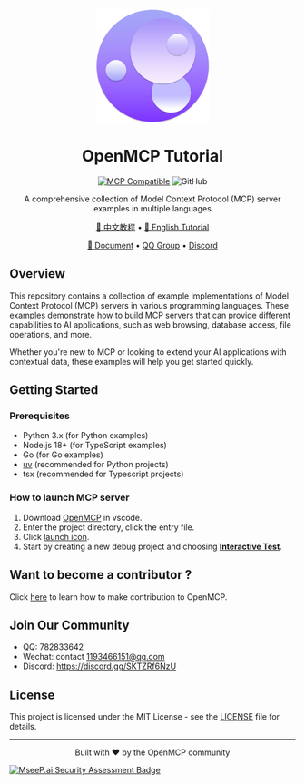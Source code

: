 

<p align="center">
  <img src="./openmcp.png" alt="MCP Logo" width="200">
</p>

<h1 align="center">OpenMCP Tutorial</h1>

<div style="text-align: center;">

[![MCP Compatible](https://img.shields.io/badge/MCP-Compatible-green)](https://modelcontextprotocol.io)
![GitHub](https://img.shields.io/github/license/LSTM-Kirigaya/openmcp-tutorial)
</div>

<p align="center">
  A comprehensive collection of Model Context Protocol (MCP) server examples in multiple languages
</p>

<p align="center">
  <a href="https://kirigaya.cn/openmcp/zh/plugin-tutorial/examples/mcp-examples.html">📘 中文教程</a> •
  <a href="https://kirigaya.cn/openmcp/plugin-tutorial/examples/mcp-examples.html">📘 English Tutorial</a>
</p>

<p align="center">
  <a href="https://openmcp.kirigaya.cn">📄 Document</a> •
  <a href="https://qm.qq.com/cgi-bin/qm/qr?k=C6ZUTZvfqWoI12lWe7L93cWa1hUsuVT0&jump_from=webapi&authKey=McW6B1ogTPjPDrCyGttS890tMZGQ1KB3QLuG4aqVNRaYp4vlTSgf2c6dMcNjMuBD">QQ Group</a> •
  <a href="https://discord.gg/SKTZRf6NzU">Discord</a>
</p>

## Overview

This repository contains a collection of example implementations of Model Context Protocol (MCP) servers in various programming languages. These examples demonstrate how to build MCP servers that can provide different capabilities to AI applications, such as web browsing, database access, file operations, and more.

Whether you're new to MCP or looking to extend your AI applications with contextual data, these examples will help you get started quickly.

## Getting Started

### Prerequisites

- Python 3.x (for Python examples)
- Node.js 18+ (for TypeScript examples)
- Go (for Go examples)
- [uv](https://docs.astral.sh/uv/) (recommended for Python projects)
- tsx (recommended for Typescript projects)

### How to launch MCP server

1. Download [OpenMCP](https://kirigaya.cn/openmcp/plugin-tutorial/quick-start/acquire-openmcp.html) in vscode.
2. Enter the project directory, click the entry file.
3. Click [launch icon](https://kirigaya.cn/openmcp/plugin-tutorial/quick-start/first-mcp.html#one-click-connection-using-openmcp).
4. Start by creating a new debug project and choosing [**Interactive Test**](https://kirigaya.cn/openmcp/plugin-tutorial/quick-start/put-into-llm.html#talking-to-a-large-model).

## Want to become a contributor ?

Click [here](https://kirigaya.cn/openmcp/preview/join.html) to learn how to make contribution to OpenMCP.

## Join Our Community

* QQ: 782833642
* Wechat: contact 1193466151@qq.com
* Discord: https://discord.gg/SKTZRf6NzU


## License

This project is licensed under the MIT License - see the [LICENSE](LICENSE) file for details.

---

<p align="center">
  Built with ❤️ by the OpenMCP community
</p>

[![MseeP.ai Security Assessment Badge](https://mseep.net/pr/lstm-kirigaya-openmcp-tutorial-badge.png)](https://mseep.ai/app/lstm-kirigaya-openmcp-tutorial)
